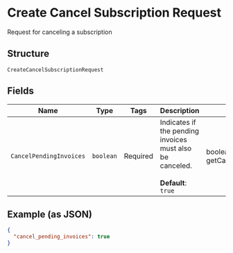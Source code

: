 
# Create Cancel Subscription Request

Request for canceling a subscription

## Structure

`CreateCancelSubscriptionRequest`

## Fields

| Name | Type | Tags | Description | Getter | Setter |
|  --- | --- | --- | --- | --- | --- |
| `CancelPendingInvoices` | `boolean` | Required | Indicates if the pending invoices must also be canceled.<br><br>**Default**: `true` | boolean getCancelPendingInvoices() | setCancelPendingInvoices(boolean cancelPendingInvoices) |

## Example (as JSON)

```json
{
  "cancel_pending_invoices": true
}
```

